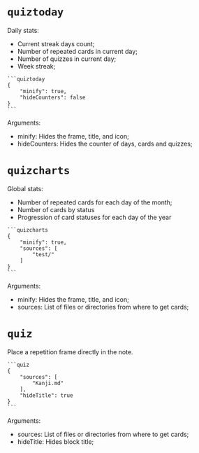 # `quiztoday`
Daily stats:
- Current streak days count;
- Number of repeated cards in current day;
- Number of quizzes in current day;
- Week streak; 


~~~
```quiztoday
{
	"minify": true,
	"hideCounters": false
}
```
~~~

Arguments: 
- minify: Hides the frame, title, and icon;
- hideCounters: Hides the counter of days, cards and quizzes; 


# `quizcharts`
Global stats:
- Number of repeated cards for each day of the month;
- Number of cards by status
- Progression of card statuses for each day of the year
~~~
```quizcharts
{
	"minify": true,
	"sources": [
		"test/"
	]
}
```
~~~

Arguments:
- minify: Hides the frame, title, and icon;
- sources: List of files or directories from where to get cards;


# `quiz`

Place a repetition frame directly in the note.

~~~
```quiz
{
	"sources": [
		"Kanji.md"
	],
	"hideTitle": true
}
```
~~~

Arguments:
- sources: List of files or directories from where to get cards;
- hideTitle: Hides block title;
